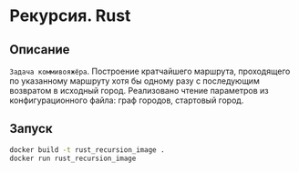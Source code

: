 # Рекурсия. Rust

## Описание

`Задача коммивояжёра`. Построение кратчайшего маршрута, проходящего по указанному маршруту хотя бы одному разу с последующим возвратом в исходный город. Реализовано чтение параметров из конфигурационного файла: граф городов, стартовый город.

## Запуск

```bash
docker build -t rust_recursion_image .
docker run rust_recursion_image
```

